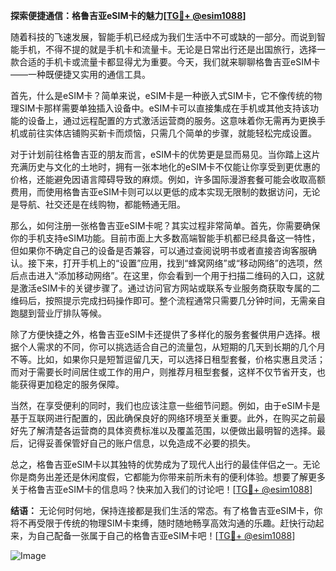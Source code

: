 **探索便捷通信：格鲁吉亚eSIM卡的魅力[[TG💪+ @esim1088](https://t.me/s/esim1088)]**

随着科技的飞速发展，智能手机已经成为我们生活中不可或缺的一部分。而说到智能手机，不得不提的就是手机卡和流量卡。无论是日常出行还是出国旅行，选择一款合适的手机卡或流量卡都显得尤为重要。今天，我们就来聊聊格鲁吉亚eSIM卡——一种既便捷又实用的通信工具。

首先，什么是eSIM卡？简单来说，eSIM卡是一种嵌入式SIM卡，它不像传统的物理SIM卡那样需要单独插入设备中。eSIM卡可以直接集成在手机或其他支持该功能的设备上，通过远程配置的方式激活运营商的服务。这意味着你无需再为更换手机或前往实体店铺购买新卡而烦恼，只需几个简单的步骤，就能轻松完成设置。

对于计划前往格鲁吉亚的朋友而言，eSIM卡的优势更是显而易见。当你踏上这片充满历史与文化的土地时，拥有一张本地化的eSIM卡不仅能让你享受到更优惠的价格，还能避免因语言障碍导致的麻烦。例如，许多国际漫游套餐可能会收取高额费用，而使用格鲁吉亚eSIM卡则可以以更低的成本实现无限制的数据访问，无论是导航、社交还是在线购物，都能畅通无阻。

那么，如何注册一张格鲁吉亚eSIM卡呢？其实过程非常简单。首先，你需要确保你的手机支持eSIM功能。目前市面上大多数高端智能手机都已经具备这一特性，但如果你不确定自己的设备是否兼容，可以通过查阅说明书或者直接咨询客服确认。接下来，打开手机上的“设置”应用，找到“蜂窝网络”或“移动网络”的选项，然后点击进入“添加移动网络”。在这里，你会看到一个用于扫描二维码的入口，这就是激活eSIM卡的关键步骤了。通过访问官方网站或联系专业服务商获取专属的二维码后，按照提示完成扫码操作即可。整个流程通常只需要几分钟时间，无需亲自跑腿到营业厅排队等候。

除了方便快捷之外，格鲁吉亚eSIM卡还提供了多样化的服务套餐供用户选择。根据个人需求的不同，你可以挑选适合自己的流量包，从短期的几天到长期的几个月不等。比如，如果你只是短暂逗留几天，可以选择日租型套餐，价格实惠且灵活；而对于需要长时间居住或工作的用户，则推荐月租型套餐，这样不仅节省开支，也能获得更加稳定的服务保障。

当然，在享受便利的同时，我们也应该注意一些细节问题。例如，由于eSIM卡是基于互联网进行配置的，因此确保良好的网络环境至关重要。此外，在购买之前最好先了解清楚各运营商的具体资费标准以及覆盖范围，以便做出最明智的选择。最后，记得妥善保管好自己的账户信息，以免造成不必要的损失。

总之，格鲁吉亚eSIM卡以其独特的优势成为了现代人出行的最佳伴侣之一。无论你是商务出差还是休闲度假，它都能为你带来前所未有的便利体验。想要了解更多关于格鲁吉亚eSIM卡的信息吗？快来加入我们的讨论吧！[[TG💪+ @esim1088](https://t.me/s/esim1088)]

**结语：**
无论何时何地，保持连接都是我们生活的常态。有了格鲁吉亚eSIM卡，你将不再受限于传统的物理SIM卡束缚，随时随地畅享高效沟通的乐趣。赶快行动起来，为自己配备一张属于自己的格鲁吉亚eSIM卡吧！[[TG💪+ @esim1088](https://t.me/s/esim1088)] 

![Image](https://i.postimg.cc/4NQfJmqS/Snipaste-2025-05-13-00-14-12.png)
